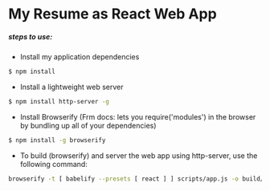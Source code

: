 # My Resume as React Web App

##### steps to use:

- Install my application dependencies
```sh
$ npm install
```

- Install a lightweight web server
```sh
$ npm install http-server -g
```

- Install Browserify (Frm docs: lets you require('modules') in the browser by bundling up all of your dependencies)
```sh
$ npm install -g browserify
```

- To build (browserify) and server the web app using http-server, use the following command:
```sh
browserify -t [ babelify --presets [ react ] ] scripts/app.js -o build/app.js && http-server
```
